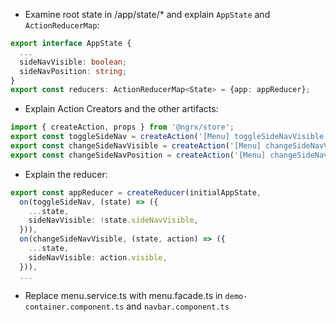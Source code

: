 - Examine root state in /app/state/* and explain `AppState` and `ActionReducerMap`:

```typescript
export interface AppState {
  ...
  sideNavVisible: boolean;
  sideNavPosition: string;
}
export const reducers: ActionReducerMap<State> = {app: appReducer};
```

- Explain Action Creators and  the other artifacts:

```typescript
import { createAction, props } from '@ngrx/store';
export const toggleSideNav = createAction('[Menu] toggleSideNavVisible');
export const changeSideNavVisible = createAction('[Menu] changeSideNavVisible',props<{ visible: boolean }>());
export const changeSideNavPosition = createAction('[Menu] changeSideNavPosition',props<{ position: string }>());
```

- Explain the reducer:

```typescript
export const appReducer = createReducer(initialAppState,
  on(toggleSideNav, (state) => ({
    ...state,
    sideNavVisible: !state.sideNavVisible,
  })),
  on(changeSideNavVisible, (state, action) => ({
    ...state,
    sideNavVisible: action.visible,
  })),
  ...
```

- Replace menu.service.ts with menu.facade.ts in `demo-container.component.ts` and `navbar.component.ts`

